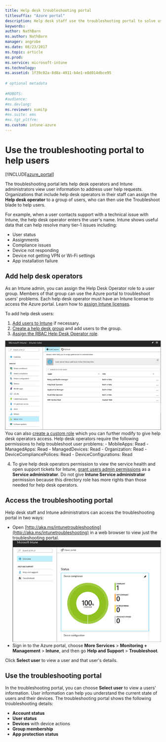 ```yaml
---
title: Help desk troubleshooting portal
titlesuffix: "Azure portal"
description: Help desk staff use the troubleshooting portal to solve users' technical problems  
keywords:
author: NathBarn
ms.author: NathBarn
manager: angrobe
ms.date: 08/23/2017
ms.topic: article
ms.prod:
ms.service: microsoft-intune
ms.technology:
ms.assetid: 1f39c02a-8d8a-4911-b4e1-e8d014dbce95

# optional metadata

#ROBOTS:
#audience:
#ms.devlang:
ms.reviewer: sumitp
#ms.suite: ems
#ms.tgt_pltfrm:
ms.custom: intune-azure
---
```

# Use the troubleshooting portal to help users

[!INCLUDE[azure_portal](./includes/azure_portal.md)]

The troubleshooting portal lets help desk operators and Intune administrators view user information to address user help requests. Organizations that include help desk operators in their staff can assign the **Help desk operator** to a group of users, who can then use the Troubleshoot blade to help users.

For example, when a user contacts support with a technical issue with Intune, the help desk operator enters the user's name. Intune shows useful data that can help resolve many tier-1 issues including:
- User status
- Assignments
- Compliance issues
- Device not responding
-	Device not getting VPN or Wi-Fi settings
-	App installation failure

## Add help desk operators
As an Intune admin, you can assign the Help Desk Operator role to a user group. Members of that group can use the Azure portal to troubleshoot users' problems. Each help desk operator must have an Intune license to access the Azure portal. Learn how to [assign Intune licenses](licenses-assign.md).

To add help desk users:
1. [Add users to Intune](users-add.md) if necessary.
2. [Create a help desk group](groups-add.md) and add users to the group.
3. [Assign the RBAC Help Desk Operator role](role-based-access-control.md#built-in-roles).

  ![Screenshot of Azure portal showing the Intune roles highlighted and a list of built-in roles including Help Desk Operator](./media/help-desk-user-add.png)
  You can also [create a custom role](role-based-access-control.md#custom-roles) which you can further modify to give help desk operators access.  Help desk operators require the following permissions to help troubleshoot user problems:
    - MobileApps: Read
    - ManagedApps: Read
    - ManagedDevices: Read
    - Organization: Read
    - DeviceCompliancePolices: Read
    - DeviceConfigurations: Read

4. To give help desk operators permission to view the service health and open support tickets for Intune, [grant users admin permissions](https://docs.microsoft.com/azure/active-directory/active-directory-users-assign-role-azure-portal) as a **Service administrator**. Do not give **Intune Service administrator** permission because this directory role has more rights than those needed for help desk operators.

## Access the troubleshooting portal

Help desk staff and Intune administrators can access the troubleshooting portal in two ways:
- Open [http://aka.ms/intunetroubleshooting](http://aka.ms/intunetroubleshooting) in a web browser to view just the troubleshooting portal.
  ![Screenshot of the Troubleshoot console](./media/help-desk-console.png)
- Sign in to the Azure portal, choose  **More Services** > **Monitoring + Management** > **Intune**, and then go **Help and Support** > **Troubleshoot**.

Click **Select user** to view a user and that user's details.

## Use the troubleshooting portal

In the troubleshooting portal, you can choose **Select user** to view a users' information. User information can help you understand the current state of users and their devices. The troubleshooting portal shows the following troubleshooting details:
- **Account status**
- **User status**
- **Devices** with device actions
- **Group membership**
- **App protection status**
